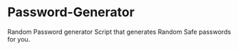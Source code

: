 # Password-Generator
Random Password generator 
Script that generates Random Safe passwords for you.
